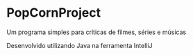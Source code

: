 # PopCornProject
Um programa simples para críticas de filmes, séries e músicas

Desenvolvido utilizando Java na ferramenta IntelliJ
